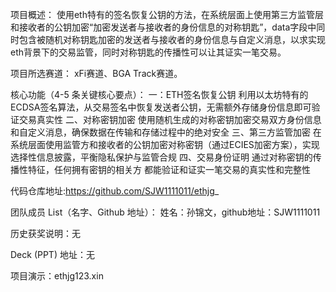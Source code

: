 项目概述：
使用eth特有的签名恢复公钥的方法，在系统层面上使用第三方监管层和接收者的公钥加密“加密发送者与接收者的身份信息的对称钥匙”，data字段中同时包含被随机对称钥匙加密的发送者与接收者的身份信息与自定义消息，以求实现eth背景下的交易监管，同时对称钥匙的传播性可以让其证实一笔交易。

项目所选赛道：
xFi赛道、BGA Track赛道。

核心功能（4-5 条关键核心要点）：
一：ETH签名恢复公钥
利用以太坊特有的ECDSA签名算法，从交易签名中恢复发送者公钥，无需额外存储身份信息即可验证交易真实性
二、对称密钥加密
使用随机生成的对称密钥加密交易双方身份信息和自定义消息，确保数据在传输和存储过程中的绝对安全
三、第三方监管加密
在系统层面使用监管方和接收者的公钥加密对称密钥（通过ECIES加密方案），实现选择性信息披露，平衡隐私保护与监管合规
四、交易身份证明
通过对称密钥的传播性特征，任何拥有密钥的相关方 都能验证和证实一笔交易的真实性和完整性

代码仓库地址:https://github.com/SJW1111011/ethjg_

团队成员 List（名字、Github 地址）：
姓名：孙锦文，github地址：SJW1111011

历史获奖说明：无

Deck (PPT) 地址：无

项目演示：ethjg123.xin
